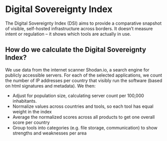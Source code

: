 # Digital Sovereignty Index
The Digital Sovereignty Index (DSI) aims to provide a comparative snapshot of visible, self-hosted infrastructure across borders. It doesn’t measure intent or regulation – it shows which tools are actually in use. 


## How do we calculate the Digital Sovereignty Index?
We use data from the internet scanner Shodan.io, a search engine for publicly accessible servers. For each of the selected applications, we count the number of IP addresses per country that visibly run the software (based on html signatures and metadata). We then:

* Adjust for population size, calculating server count per 100,000 inhabitants.
* Normalize values across countries and tools, so each tool has equal weight in the index
* Average the normalized scores across all products to get one overall score per country
* Group tools into categories (e.g. file storage, communication) to show strengths and weaknesses per area